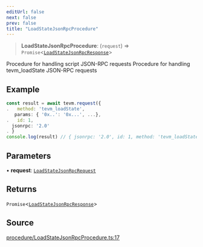 ```yaml
---
editUrl: false
next: false
prev: false
title: "LoadStateJsonRpcProcedure"
---
```


> **LoadStateJsonRpcProcedure**: (`request`) => `Promise`\<[`LoadStateJsonRpcResponse`](/reference/tevm/procedures-types/type-aliases/loadstatejsonrpcresponse/)\>

Procedure for handling script JSON-RPC requests
Procedure for handling tevm_loadState JSON-RPC requests

## Example

```ts
const result = await tevm.request({
.   method: 'tevm_loadState',
   params: { '0x..': '0x...', ...},
.   id: 1,
  jsonrpc: '2.0'
. }
console.log(result) // { jsonrpc: '2.0', id: 1, method: 'tevm_loadState', result: {}}
```

## Parameters

• **request**: [`LoadStateJsonRpcRequest`](/reference/tevm/procedures-types/type-aliases/loadstatejsonrpcrequest/)

## Returns

`Promise`\<[`LoadStateJsonRpcResponse`](/reference/tevm/procedures-types/type-aliases/loadstatejsonrpcresponse/)\>

## Source

[procedure/LoadStateJsonRpcProcedure.ts:17](https://github.com/evmts/tevm-monorepo/blob/main/packages/procedures-types/src/procedure/LoadStateJsonRpcProcedure.ts#L17)

